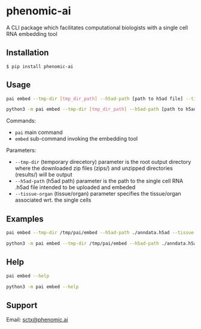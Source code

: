 # phenomic-ai

A CLI package which facilitates computational biologists with a single cell RNA embedding tool

## Installation

`$ pip install phenomic-ai`

## Usage

```bash
pai embed --tmp-dir [tmp_dir_path] --h5ad-path [path to h5ad file] --tissue-organ [tissue organ]

python3 -m pai embed --tmp-dir [tmp_dir_path] --h5ad-path [path to h5ad file] --tissue-organ [tissue organ]
```

Commands:

- `pai` main command
- `embed` sub-command invoking the embedding tool

Parameters:

- `--tmp-dir` (temporary direcetory) parameter is the root output directory where the downloaded zip files (zips/) and unzipped directories (results/) will be output
- `--h5ad-path` (h5ad path) parameter is the path to the single cell RNA .h5ad file intended to be uploaded and embeded
- `--tissue-organ` (tissue/organ) parameter specifies the tissue/organ associated wrt. the single cells

## Examples

```bash
pai embed --tmp-dir /tmp/pai/embed --h5ad-path ./anndata.h5ad --tissue-organ adipose

python3 -m pai embed --tmp-dir /tmp/pai/embed --h5ad-path ./anndata.h5ad --tissue-organ adipose
```

## Help

```bash
pai embed --help

python3 -m pai embed --help
```

## Support

Email: <sctx@phenomic.ai>
